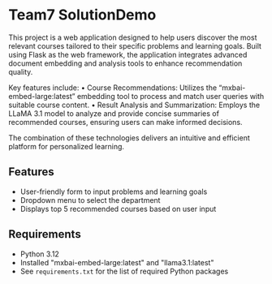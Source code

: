 # Team7 SolutionDemo

This project is a web application designed to help users discover the most relevant courses tailored to their specific problems and learning goals. Built using Flask as the web framework, the application integrates advanced document embedding and analysis tools to enhance recommendation quality.

Key features include:
	•	Course Recommendations: Utilizes the “mxbai-embed-large:latest” embedding tool to process and match user queries with suitable course content.
	•	Result Analysis and Summarization: Employs the LLaMA 3.1 model to analyze and provide concise summaries of recommended courses, ensuring users can make informed decisions.

The combination of these technologies delivers an intuitive and efficient platform for personalized learning.

## Features

- User-friendly form to input problems and learning goals
- Dropdown menu to select the department
- Displays top 5 recommended courses based on user input



## Requirements

- Python 3.12
- Installed "mxbai-embed-large:latest" and "llama3.1:latest"
- See `requirements.txt` for the list of required Python packages
